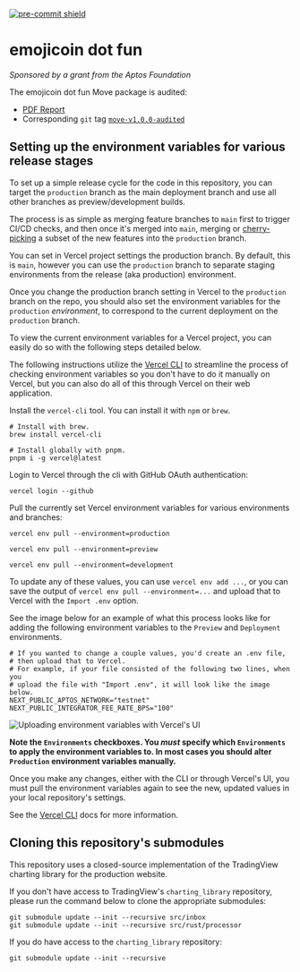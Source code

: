 <!-- markdownlint-disable MD041 -->

[![pre-commit shield]][pre-commit repo]

<!-- markdownlint-enable MD041 -->

# emojicoin dot fun

<!-- markdownlint-disable MD036 -->

*Sponsored by a grant from the Aptos Foundation*

The emojicoin dot fun Move package is audited:

- [PDF Report]
- Corresponding `git` tag [`move-v1.0.0-audited`]

<!-- markdownlint-enable MD036 -->

## Setting up the environment variables for various release stages

To set up a simple release cycle for the code in this repository, you can
target the `production` branch as the main deployment branch and use
all other branches as preview/development builds.

The process is as simple as merging feature branches to `main` first to trigger
CI/CD checks, and then once it's merged into `main`, merging or [cherry-picking]
a subset of the new features into the `production` branch.

You can set in Vercel project settings the production branch. By default, this
is `main`, however you can use the `production` branch to separate staging
environments from the release (aka production) environment.

Once you change the production branch setting in Vercel to the `production`
branch on the repo, you should also set the environment variables for the
`production` *environment*, to correspond to the current deployment on the
`production` branch.

To view the current environment variables for a Vercel project, you can easily
do so with the following steps detailed below.

The following instructions utilize the [Vercel CLI] to streamline the process of
checking environment variables so you don't have to do it manually on Vercel,
but you can also do all of this through Vercel on their web application.

Install the `vercel-cli` tool. You can install it with `npm` or `brew`.

```shell
# Install with brew.
brew install vercel-cli

# Install globally with pnpm.
pnpm i -g vercel@latest
```

Login to Vercel through the cli with GitHub OAuth authentication:

```shell
vercel login --github
```

Pull the currently set Vercel environment variables for various environments
and branches:

```shell
vercel env pull --environment=production

vercel env pull --environment=preview

vercel env pull --environment=development
```

To update any of these values, you can use `vercel env add ...`, or you can
save the output of `vercel env pull --environment=...` and upload that to
Vercel with the `Import .env` option.

See the image below for an example of what this process looks like for adding
the following environment variables to the `Preview` and `Deployment`
environments.

```shell
# If you wanted to change a couple values, you'd create an .env file,
# then upload that to Vercel.
# For example, if your file consisted of the following two lines, when you
# upload the file with "Import .env", it will look like the image below.
NEXT_PUBLIC_APTOS_NETWORK="testnet"
NEXT_PUBLIC_INTEGRATOR_FEE_RATE_BPS="100"
```

![Uploading environment variables with Vercel's UI]

**Note the `Environments` checkboxes. You *must* specify which `Environments`
to apply the environment variables to. In most cases you should alter
`Production` environment variables manually.**

Once you make any changes, either with the CLI or through Vercel's UI, you must
pull the environment variables again to see the new, updated values in your
local repository's settings.

See the [Vercel CLI] docs for more information.

## Cloning this repository's submodules

This repository uses a closed-source implementation of the TradingView charting
library for the production website.

If you don't have access to TradingView's `charting_library` repository, please
run the command below to clone the appropriate submodules:

```shell
git submodule update --init --recursive src/inbox
git submodule update --init --recursive src/rust/processor
```

If you do have access to the `charting_library` repository:

```shell
git submodule update --init --recursive
```

[cherry-picking]: https://git-scm.com/docs/git-cherry-pick
[pdf report]: https://econia-labs.notion.site/emojicoin-dot-fun-audit-8806ffea2b594c8e846ce3d32e5630b9
[pre-commit repo]: https://github.com/pre-commit/pre-commit
[pre-commit shield]: https://img.shields.io/badge/pre--commit-enabled-brightgreen?logo=pre-commit
[uploading environment variables with vercel's ui]: https://github.com/user-attachments/assets/d613725d-82ed-4a4e-a467-a89b2cf57d91
[vercel cli]: https://vercel.com/docs/cli
[`move-v1.0.0-audited`]: https://github.com/econia-labs/emojicoin-dot-fun/releases/tag/move-v1.0.0-audited
